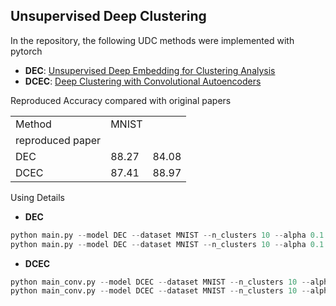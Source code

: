 ## Unsupervised Deep Clustering

In the repository, the following UDC methods were implemented with pytorch
+ **DEC**: [Unsupervised Deep Embedding for Clustering Analysis](http://arxiv.org/abs/1511.06335)
+ **DCEC**: [Deep Clustering with Convolutional Autoencoders](https://xifengguo.github.io/papers/ICONIP17-DCEC.pdf)

Reproduced Accuracy compared with original papers

<table>
   <tr>
      <td>Method</td>
      <td>       MNIST</td>
      <td></td>
   </tr>
   <tr>
      <td>           reproduced paper</td>
   </tr>
   <tr>
      <td>DEC</td>
      <td>88.27</td>
      <td>84.08</td>
   </tr>
   <tr>
      <td>DCEC</td>
      <td>87.41</td>
      <td>88.97</td>
   </tr>
</table>

Using Details
+ **DEC**
```python
python main.py --model DEC --dataset MNIST --n_clusters 10 --alpha 0.1 --batch_size 1024 --epochs 200 --pretrain --denoising
python main.py --model DEC --dataset MNIST --n_clusters 10 --alpha 0.1 --batch_size 1024 --epochs 500
```

+ **DCEC**
```python
python main_conv.py --model DCEC --dataset MNIST --n_clusters 10 --alpha 0.1 --batch_size 1024 --epochs 200 --pretrain --denoising
python main_conv.py --model DCEC --dataset MNIST --n_clusters 10 --alpha 0.1 --batch_size 1024 --epochs 500
```
